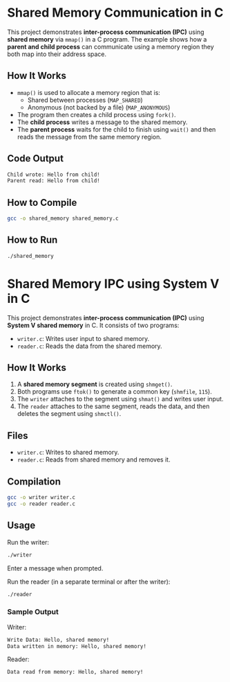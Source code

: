 # Shared Memory Communication in C

This project demonstrates **inter-process communication (IPC)** using **shared memory** via `mmap()` in a C program. The example shows how a **parent and child process** can communicate using a memory region they both map into their address space.

## How It Works

- `mmap()` is used to allocate a memory region that is:
  - Shared between processes (`MAP_SHARED`)
  - Anonymous (not backed by a file) (`MAP_ANONYMOUS`)
- The program then creates a child process using `fork()`.
- The **child process** writes a message to the shared memory.
- The **parent process** waits for the child to finish using `wait()` and then reads the message from the same memory region.

## Code Output

```bash
Child wrote: Hello from child!
Parent read: Hello from child!
```
## How to Compile
```bash
gcc -o shared_memory shared_memory.c
```
## How to Run
```bash
./shared_memory
```


# Shared Memory IPC using System V in C

This project demonstrates **inter-process communication (IPC)** using **System V shared memory** in C. It consists of two programs:

- `writer.c`: Writes user input to shared memory.
- `reader.c`: Reads the data from the shared memory.

## How It Works

1. A **shared memory segment** is created using `shmget()`.
2. Both programs use `ftok()` to generate a common key (`shmfile`, `115`).
3. The `writer` attaches to the segment using `shmat()` and writes user input.
4. The `reader` attaches to the same segment, reads the data, and then deletes the segment using `shmctl()`.

## Files

- `writer.c`: Writes to shared memory.
- `reader.c`: Reads from shared memory and removes it.

## Compilation

```bash
gcc -o writer writer.c
gcc -o reader reader.c
```
## Usage
Run the writer:

```bash
./writer
```
Enter a message when prompted.

Run the reader (in a separate terminal or after the writer):

```bash
./reader
```
### Sample Output
Writer:

```bash
Write Data: Hello, shared memory!
Data written in memory: Hello, shared memory!
```
Reader:

```bash
Data read from memory: Hello, shared memory!
```
